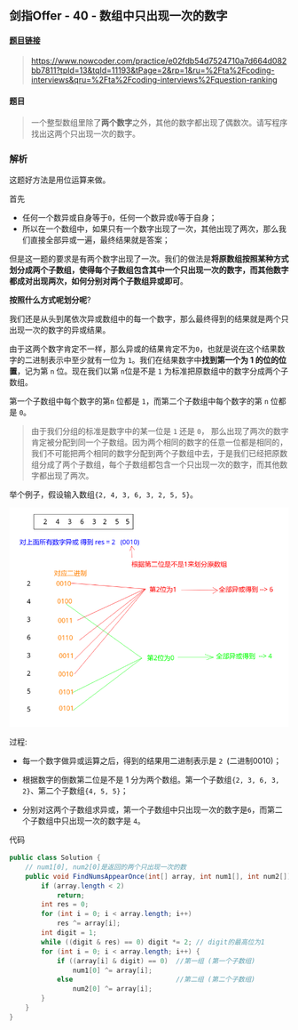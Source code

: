 ## 剑指Offer - 40 - 数组中只出现一次的数字

#### [题目链接](https://www.nowcoder.com/practice/e02fdb54d7524710a7d664d082bb7811?tpId=13&tqId=11193&tPage=2&rp=1&ru=%2Fta%2Fcoding-interviews&qru=%2Fta%2Fcoding-interviews%2Fquestion-ranking)

> https://www.nowcoder.com/practice/e02fdb54d7524710a7d664d082bb7811?tpId=13&tqId=11193&tPage=2&rp=1&ru=%2Fta%2Fcoding-interviews&qru=%2Fta%2Fcoding-interviews%2Fquestion-ranking

#### 题目

> 一个整型数组里除了**两个数字**之外，其他的数字都出现了偶数次。请写程序找出这两个只出现一次的数字。

### 解析

这题好方法是用位运算来做。

首先

* 任何一个数异或自身等于`0`，任何一个数异或`0`等于自身；
* 所以在一个数组中，如果只有一个数字出现了一次，其他出现了两次，那么我们直接全部异或一遍，最终结果就是答案；

但是这一题的要求是有两个数字出现了一次。我们的做法是**将原数组按照某种方式划分成两个子数组，使得每个子数组包含其中一个只出现一次的数字，而其他数字都成对出现两次，如何分别对两个子数组异或即可**。

**按照什么方式呢划分呢**?

我们还是从头到尾依次异或数组中的每一个数字，那么最终得到的结果就是两个只出现一次的数字的异或结果。

由于这两个数字肯定不一样，那么异或的结果肯定不为`0`，也就是说在这个结果数字的二进制表示中至少就有一位为 `1`。我们在结果数字中**找到第一个为 1 的位的位置**，记为第 `n` 位。现在我们以第 `n`位是不是 `1` 为标准把原数组中的数字分成两个子数组。

第一个子数组中每个数字的第`n` 位都是 `1`，而第二个子数组中每个数字的第 `n` 位都是 `0`。

> 由于我们分组的标准是数字中的某一位是 `1` 还是 `0`， 那么出现了两次的数字肯定被分配到同一个子数组。因为两个相同的数字的任意一位都是相同的，我们不可能把两个相同的数字分配到两个子数组中去，于是我们已经把原数组分成了两个子数组，每个子数组都包含一个只出现一次的数字，而其他数字都出现了两次。

举个例子，假设输入数组`{2, 4, 3, 6, 3, 2, 5, 5}`。

![](images/40_s.png)

过程:

* 每一个数字做异或运算之后，得到的结果用二进制表示是 `2 `(二进制0010)；

* 根据数字的倒数第二位是不是 1 分为两个数组。第一个子数组`{2, 3, 6, 3, 2}`、第二个子数组`{4, 5, 5}`；

* 分别对这两个子数组求异或，第一个子数组中只出现一次的数字是`6`，而第二个子数组中只出现一次的数字是 `4`。

代码
```java
public class Solution {
    // num1[0], num2[0]是返回的两个只出现一次的数
    public void FindNumsAppearOnce(int[] array, int num1[], int num2[]) {
        if (array.length < 2)
            return;
        int res = 0;
        for (int i = 0; i < array.length; i++)
            res ^= array[i];
        int digit = 1;
        while ((digit & res) == 0) digit *= 2; // digit的最高位为1
        for (int i = 0; i < array.length; i++) {
            if ((array[i] & digit) == 0)  //第一组 (第一个子数组)
                num1[0] ^= array[i];
            else                          //第二组 (第二个子数组)
                num2[0] ^= array[i];
        }
    }
}
```

